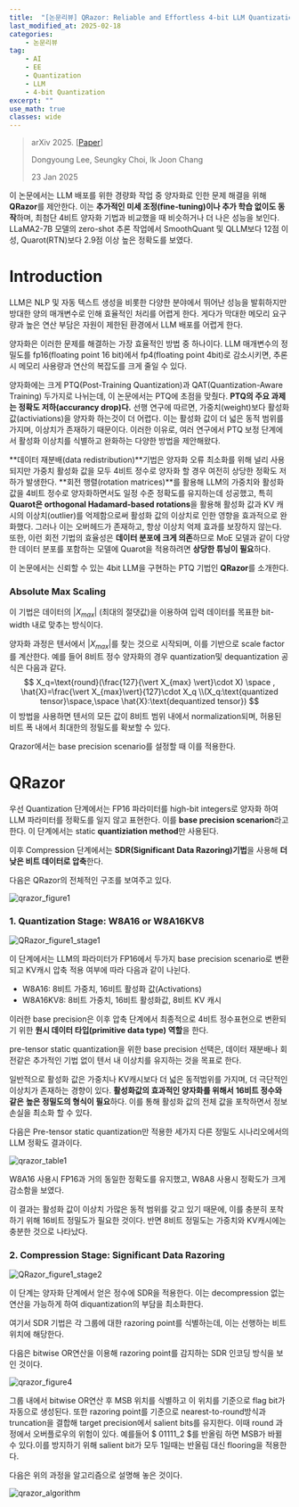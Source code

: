 ```yaml
---
title:  "[논문리뷰] QRazor: Reliable and Effortless 4-bit LLM Quantization by Significant Data Razoring"
last_modified_at: 2025-02-18
categories:
    - 논문리뷰
tag: 
    - AI
    - EE
    - Quantization
    - LLM
    - 4-bit Quantization
excerpt: ""
use_math: true
classes: wide
---
```


> arXiv 2025. [[Paper](https://arxiv.org/abs/2501.13331)]
>
> Dongyoung Lee, Seungky Choi, Ik Joon Chang
>
> 23 Jan 2025



이 논문에서는 LLM 배포를 위한 경량화 작업 중 양자화로 인한 문제 해결을 위해 **QRazor**를 제안한다. 이는 **추가적인 미세 조정(fine-tuning)이나 추가 학습 없이도 동작**하며, 최첨단 4비트 양자화 기법과 비교했을 때 비슷하거나 더 나은 성능을 보인다. LLaMA2-7B 모델의 zero-shot 추론 작업에서 SmoothQuant 및 QLLM보다 12점 이성, Quarot(RTN)보다 2.9점 이상 높은 정확도를 보였다.

# Introduction

LLM은 NLP 및 자동 텍스트 생성을 비롯한 다양한 분야에서 뛰어난 성능을 발휘하지만 방대한 양의 매개변수로 인해 효율적인 처리를 어렵게 한다. 게다가 막대한 메모리 요구량과 높은 연산 부담은 자원이 제한된 환경에서 LLM 배포를 어렵게 한다. 

 양자화은 이러한 문제를 해결하는 가장 효율적인 방법 중 하나이다. LLM 매개변수의 정밀도를 fp16(floating point 16 bit)에서 fp4(floating point 4bit)로 감소시키면, 추론시 메모리 사용량과 연산의 복잡도를 크게 줄일 수 있다.

 양자화에는 크게 PTQ(Post-Training Quantization)과 QAT(Quantization-Aware Training) 두가지로 나뉘는데, 이 논문에서는 PTQ에 초점을 맞췄다. **PTQ의 주요 과제는 정확도 저하(accurancy drop)다.** 선행 연구에 따르면, 가중치(weight)보다 활성화 값(activiations)을 양자화 하는것이 더 어렵다. 이는 활성화 값이 더 넓은 동적 범위를 가지며, 이상치가 존재하기 때문이다. 이러한 이유로, 여러 연구에서 PTQ 보정 단계에서 활성화 이상치를 식별하고 완화하는 다양한 방법을 제안해왔다.

 **데이터 재분배(data redistribution)**기법은 양자화 오류 최소화를 위해 널리 사용되지만 가중치 활성화 값을 모두 4비트 정수로 양자화 할 경우 여전히 상당한 정확도 저하가 발생한다. **회전 행렬(rotation matrices)**를 활용해 LLM의 가중치와 활성화 값을 4비트 정수로 양자화하면서도 일정 수준 정확도를 유지하는데 성공했고, 특히 **Quarot은 orthogonal Hadamard-based rotations**을 활용해 활성화 값과 KV 캐시의 이상치(outlier)를 억제함으로써 활성화 값의 이상치로 인한 영향을 효과적으로 완화했다. 그러나 이는 오버헤드가 존재하고, 항상 이상치 억제 효과를 보장하지 않는다. 또한, 이런 회전 기법의 효율성은 **데이터 분포에 크게 의존**하므로 MoE 모델과 같이 다양한 데이터 분포를 포함하는 모델에 Quarot을 적용하려면 **상당한 튜닝이 필요**하다.

 이 논문에서는 신뢰할 수 있는 4bit LLM을 구현하는 PTQ 기법인 **QRazor**를 소개한다. 

### Absolute Max Scaling

이 기법은 데이터의 $\vert X_{max} \vert$ (최대의 절댓값)을 이용하여 입력 데이터를 목표한 bit-width 내로 맞추는 방식이다.

양자화 과정은 텐서에서 $\vert X_{max} \vert$를 찾는 것으로 시작되며, 이를 기반으로 scale factor를 계산한다. 예를 들어 8비트 정수 양자화의 경우 quantization및 dequantization 공식은 다음과 같다.
$$
X_q=\text{round}(\frac{127}{\vert X_{max} \vert}\cdot X) \space , \hat{X}=\frac{\vert X_{max}\vert}{127}\cdot X_q \\(X_q:\text{quantized tensor}\space,\space \hat{X}:\text{dequantized tensor})
$$
이 방법을 사용하면 텐서의 모든 값이 8비트 범위 내에서 normalization되며, 허용된 비트 폭 내에서 최대한의 정밀도를 확보할 수 있다.

Qrazor에서는 base precision scenario를 설정할 때 이를 적용한다.

# QRazor

우선 Quantization 단계에서는 FP16 파라미터를 high-bit integers로 양자화 하여 LLM 파라미터를 정확도를 일지 않고 표현한다. 이를 **base precision scenarion**라고 한다. 이 단계에서는 static **quantiziation method**만 사용된다. 

이후 Compression 단계에서는 **SDR(Significant Data Razoring)기법**을 사용해 **더 낮은 비트 데이터로 압축**한다.

다음은 QRazor의 전체적인 구조를 보여주고 있다.

![qrazor_figure1](../../assets/img/2025-02-17-qrazor/qrazor_figure1.png)



###  1. Quantization Stage: W8A16 or W8A16KV8

![QRazor_figure1_stage1](../../assets/img/2025-02-17-qrazor/QRazor_figure1_stage1.png)

이 단계에서는 LLM의 파라미터가 FP16에서 두가지 base precision scenario로 변환되고 KV캐시 압축 적용 여부에 따라 다음과 같이 나뉜다.

- W8A16: 8비트 가중치, 16비트 활성화 값(Activations)
- W8A16KV8: 8비트 가중치, 16비트 활성화값, 8비트 KV 캐시

이러한 base precision은 이후 압축 단계에서 최종적으로 4비트 정수표현으로 변환되기 위한 **원시 데이터 타입(primitive data type) 역할**을 한다.

pre-tensor static quantization을 위한 base precision 선택은, 데이터 재분배나 회전같은 추가적인 기법 없이 텐서 내 이상치를 유지하는 것을 목표로 한다. 

일반적으로 활성화 값은 가중치나 KV캐시보다 더 넓은 동적범위를 가지며, 더 극단적인 이상치가 존재하는 경향이 있다. **활성화값의 효과적인 양자화를 위해서** **16비트 정수와 같은** **높은 정밀도의 형식이 필요**하다. 이를 통해 활성화 값의 전체 값을 포착하면서 정보 손실을 최소화 할 수 있다.

다음은 Pre-tensor static quantization만 적용한 세가지 다른 정밀도 시나리오에서의  LLM 정확도 결과이다.

![qrazor_table1](../../assets/img/2025-02-17-qrazor/qrazor_table1.png)

W8A16 사용시 FP16과 거의 동일한 정확도를 유지했고, W8A8 사용시 정확도가 크게 감소함을 보였다. 

이 결과는 활성화 값이 이상치 가많은 동적 범위를 갖고 있기 때문에, 이를 충분히 포착하기 위해 16비트 정밀도가 필요한 것이다. 반면 8비트 정밀도는 가중치와 KV캐시에는 충분한 것으로 나타났다.

### 2. Compression Stage: Significant Data Razoring

![QRazor_figure1_stage2](../../assets/img/2025-02-17-qrazor/QRazor_figure1_stage2.png)

이 단계는 양자화 단계에서 얻은 정수에 SDR을 적용한다. 이는 decompression 없는 연산을 가능하게 하여 diquantization의 부담을 최소화한다.

여기서 SDR 기법은 각 그룹에 대한 razoring point를 식별하는데, 이는 선행하는 비트 위치에 해당한다.

다음은 bitwise OR연산을 이용해 razoring point를 감지하는 SDR 인코딩 방식을 보인 것이다.

![qrazor_figure4](../../assets/img/2025-02-17-qrazor/qrazor_figure4.png)

그룹 내에서 bitwise OR연산 후 MSB 위치를 식별하고 이 위치를 기준으로 flag bit가 자동으로 생성된다. 또한 razoring point를 기준으로 nearest-to-round방식과 truncation을 결합해 target precision에서 salient bits를 유지한다. 이때 round 과정에서 오버플로우의 위험이 있다. 예를들어 $ 01111_2 $를 반올림 하면 MSB가 바뀔 수 있다.이를 방지하기 위해 salient bit가 모두 1일때는 반올림 대신 flooring을 적용한다.

다음은 위의 과정을 알고리즘으로 설명해 놓은 것이다.

![qrazor_algorithm](../../assets/img/2025-02-17-qrazor/qrazor_algorithm.png)

